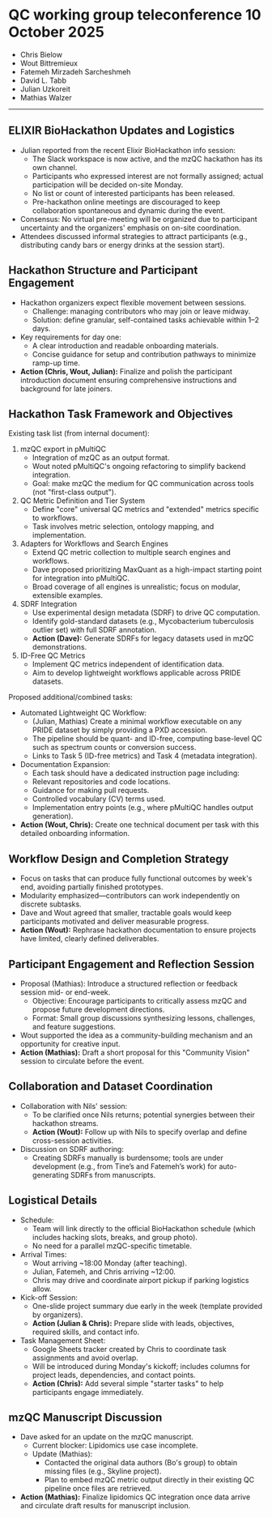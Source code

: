 # QC working group teleconference 10 October 2025

- Chris Bielow
- Wout Bittremieux
- Fatemeh Mirzadeh Sarcheshmeh
- David L. Tabb
- Julian Uzkoreit
- Mathias Walzer

---

## ELIXIR BioHackathon Updates and Logistics

- Julian reported from the recent Elixir BioHackathon info session:
    - The Slack workspace is now active, and the mzQC hackathon has its own channel.
    - Participants who expressed interest are not formally assigned; actual participation will be decided on-site Monday.
    - No list or count of interested participants has been released.
    - Pre-hackathon online meetings are discouraged to keep collaboration spontaneous and dynamic during the event.
- Consensus: No virtual pre-meeting will be organized due to participant uncertainty and the organizers' emphasis on on-site coordination.
- Attendees discussed informal strategies to attract participants (e.g., distributing candy bars or energy drinks at the session start).

## Hackathon Structure and Participant Engagement

- Hackathon organizers expect flexible movement between sessions.
    - Challenge: managing contributors who may join or leave midway.
    - Solution: define granular, self-contained tasks achievable within 1–2 days.
- Key requirements for day one:
    - A clear introduction and readable onboarding materials.
    - Concise guidance for setup and contribution pathways to minimize ramp-up time.
- **Action (Chris, Wout, Julian):** Finalize and polish the participant introduction document ensuring comprehensive instructions and background for late joiners.

## Hackathon Task Framework and Objectives

Existing task list (from internal document):

1. mzQC export in pMultiQC
    - Integration of mzQC as an output format.
    - Wout noted pMultiQC's ongoing refactoring to simplify backend integration.
    - Goal: make mzQC the medium for QC communication across tools (not "first-class output").
2. QC Metric Definition and Tier System
    - Define "core" universal QC metrics and "extended" metrics specific to workflows.
    - Task involves metric selection, ontology mapping, and implementation.
3. Adapters for Workflows and Search Engines
    - Extend QC metric collection to multiple search engines and workflows.
    - Dave proposed prioritizing MaxQuant as a high-impact starting point for integration into pMultiQC.
    - Broad coverage of all engines is unrealistic; focus on modular, extensible examples.
4. SDRF Integration
    - Use experimental design metadata (SDRF) to drive QC computation.
    - Identify gold-standard datasets (e.g., Mycobacterium tuberculosis outlier set) with full SDRF annotation.
    - **Action (Dave):** Generate SDRFs for legacy datasets used in mzQC demonstrations.
5. ID-Free QC Metrics
    - Implement QC metrics independent of identification data.
    - Aim to develop lightweight workflows applicable across PRIDE datasets.

Proposed additional/combined tasks:

- Automated Lightweight QC Workflow:
    - (Julian, Mathias) Create a minimal workflow executable on any PRIDE dataset by simply providing a PXD accession.
    - The pipeline should be quant- and ID-free, computing base-level QC such as spectrum counts or conversion success.
    - Links to Task 5 (ID-free metrics) and Task 4 (metadata integration).
- Documentation Expansion:
    - Each task should have a dedicated instruction page including:
    - Relevant repositories and code locations.
    - Guidance for making pull requests.
    - Controlled vocabulary (CV) terms used.
    - Implementation entry points (e.g., where pMultiQC handles output generation).
- **Action (Wout, Chris):** Create one technical document per task with this detailed onboarding information.

## Workflow Design and Completion Strategy

- Focus on tasks that can produce fully functional outcomes by week's end, avoiding partially finished prototypes.
- Modularity emphasized—contributors can work independently on discrete subtasks.
- Dave and Wout agreed that smaller, tractable goals would keep participants motivated and deliver measurable progress.
- **Action (Wout):** Rephrase hackathon documentation to ensure projects have limited, clearly defined deliverables.

## Participant Engagement and Reflection Session

- Proposal (Mathias): Introduce a structured reflection or feedback session mid- or end-week.
    - Objective: Encourage participants to critically assess mzQC and propose future development directions.
    - Format: Small group discussions synthesizing lessons, challenges, and feature suggestions.
- Wout supported the idea as a community-building mechanism and an opportunity for creative input.
- **Action (Mathias):** Draft a short proposal for this "Community Vision" session to circulate before the event.

## Collaboration and Dataset Coordination

- Collaboration with Nils' session:
    - To be clarified once Nils returns; potential synergies between their hackathon streams.
    - **Action (Wout):** Follow up with Nils to specify overlap and define cross-session activities.
- Discussion on SDRF authoring:
    - Creating SDRFs manually is burdensome; tools are under development (e.g., from Tine’s and Fatemeh’s work) for auto-generating SDRFs from manuscripts.

## Logistical Details

- Schedule:
    - Team will link directly to the official BioHackathon schedule (which includes hacking slots, breaks, and group photo).
    - No need for a parallel mzQC-specific timetable.
- Arrival Times:
    - Wout arriving ~18:00 Monday (after teaching).
    - Julian, Fatemeh, and Chris arriving ~12:00.
    - Chris may drive and coordinate airport pickup if parking logistics allow.
- Kick-off Session:
    - One-slide project summary due early in the week (template provided by organizers).
    - **Action (Julian & Chris):** Prepare slide with leads, objectives, required skills, and contact info.
- Task Management Sheet:
    - Google Sheets tracker created by Chris to coordinate task assignments and avoid overlap.
    - Will be introduced during Monday's kickoff; includes columns for project leads, dependencies, and contact points.
    - **Action (Chris):** Add several simple "starter tasks" to help participants engage immediately.

## mzQC Manuscript Discussion

- Dave asked for an update on the mzQC manuscript.
    - Current blocker: Lipidomics use case incomplete.
    - Update (Mathias):
        - Contacted the original data authors (Bo's group) to obtain missing files (e.g., Skyline project).
        - Plan to embed mzQC metric output directly in their existing QC pipeline once files are retrieved.
- **Action (Mathias):** Finalize lipidomics QC integration once data arrive and circulate draft results for manuscript inclusion.
